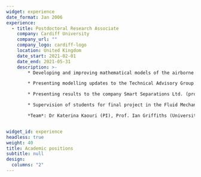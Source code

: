 ```yaml
---
widget: experience
date_format: Jan 2006
experience:
  - title: Postdoctoral Research Associate
    company: Cardiff University
    company_url: ""
    company_logo: cardiff-logo
    location: United Kingdom
    date_start: 2021-02-01
    date_end: 2021-05-31
    description: >-
        * Developing and improving mathematical models of the airborne transmission of COVID-19 indoors.

        * Presenting modelling updates to the Technical Advisory Group of the Welsh Government (project sponsor). 

        * Presenting results to the company Smart Separations Ltd. (project sponsor).

        * Supervision of students for final project in the Fluid Mechanics course.

        *Team*: Dr Katerina Kaouri (PI), Prof. Ian Griffiths (University of Oxford), Dr Aaron English (PDRA), Dr Alexander Pretty (PDRA), Zechariah Lau.


widget_id: experience
headless: true
weight: 40
title: Academic positions
subtitle: null
design:
  columns: "2"
---
```

